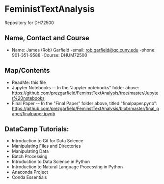 # FeministTextAnalysis
Repository for DH72500

## Name, Contact and Course
- Name: James (Rob) Garfield
-email: rob.garfield@qc.cuny.edu
-phone: 901-351-9588
-Course: DHUM72500

## Map/Contents
* ReadMe: this file
* Jupyter Notebooks -- In the "Jupyter notebooks" folder above: https://github.com/prezgarfield/FeminstTextAnalysis/tree/master/Jupyter%20notebooks
* Final Paper -- In the "Final Paper" folder above, titled "finalpaper.pynb": https://github.com/prezgarfield/FeminstTextAnalysis/blob/master/final_paper/finalpaper.ipynb

## DataCamp Tutorials:
* Introduction to Git for Data Science
* Manipulating Files and Directories
* Manipulating Data
* Batch Processing
* Introduction to Data Science in Python
* Introduction to Natural Language Processing in Python
* Anaconda Project
* Conda Essentials

